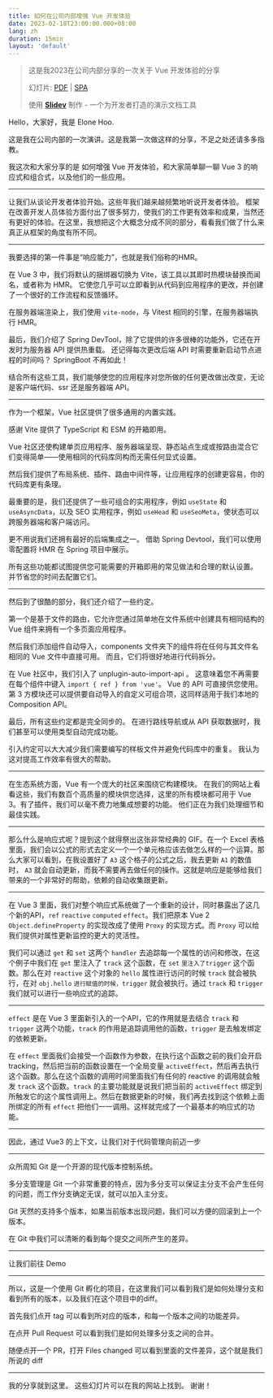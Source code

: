 ```yaml
---
title: 如何在公司内部增强 Vue 开发体验
date: 2023-02-18T23:00:00.000+08:00
lang: zh
duration: 15min
layout: 'default'
---
```


> 这是我2023在公司内部分享的一次关于 Vue 开发体验的分享
>
> 幻灯片: [PDF](https://github.com/elonehoo/talks/blob/main/2023-03-18/2023-03-18-vue-developer-cn.pdf) | [SPA](https://2023-02-18-vue-developer.elonehoo.me)
>
> 使用 [**Slidev**](https://github.com/slidevjs/slidev) 制作 - 一个为开发者打造的演示文档工具

Hello，大家好，我是 Elone Hoo.

这是我在公司内部的一次演讲。这是我第一次做这样的分享，不足之处还请多多指教。

我这次和大家分享的是 如何增强 Vue 开发体验，和大家简单聊一聊 Vue 3 的响应式和组合式，以及他们的一些应用。

---

让我们从谈论开发者体验开始。这些年我们越来越频繁地听说开发者体验。 框架在改善开发人员体验方面付出了很多努力，使我们的工作更有效率和成果，当然还有更好的体验。在这里，我想把这个大概念分成不同的部分，看看我们做了什么来真正从框架的角度有所不同。

---

我要选择的第一件事是“响应能力”，也就是我们俗称的HMR。

在 Vue 3 中，我们将默认的捆绑器切换为 Vite，该工具以其即时热模块替换而闻名，或者称为 HMR。 它使您几乎可以立即看到从代码到应用程序的更改，并创建了一个很好的工作流程和反馈循环。

在服务器端渲染上，我们使用 `vite-node`，与 Vitest 相同的引擎，在服务器端执行 HMR。

最后，我们介绍了 Spring DevTool，除了它提供的许多很棒的功能外，它还在开发时为服务器 API 提供热重载。 还记得每次更改后端 API 时需要重新启动节点进程的时间吗？ SpringBoot 不再如此！

结合所有这些工具，我们能够使您的应用程序对您所做的任何更改做出改变，无论是客户端代码、ssr 还是服务器端 API。

---

作为一个框架，Vue 社区提供了很多通用的内置实践。

感谢 Vite 提供了 TypeScript 和 ESM 的开箱即用。

Vue 社区还使构建单页应用程序、服务器端呈现、静态站点生成或按路由混合它们变得简单——使用相同的代码库同构而无需任何显式设置。

然后我们提供了布局系统、插件、路由中间件等，让应用程序的创建更容易，你的代码库更有条理。

最重要的是，我们还提供了一些可组合的实用程序，例如 `useState` 和 `useAsyncData`，以及 SEO 实用程序，例如 `useHead` 和 `useSeoMeta`，使状态可以跨服务器端和客户端访问。

更不用说我们还拥有最好的后端集成之一。 借助 Spring Devtool，我们可以使用零配置将 HMR 在 Spring 项目中展示。

所有这些功能都试图提供您可能需要的开箱即用的常见做法和合理的默认设置。 并节省您的时间去配置它们。

---

然后到了很酷的部分，我们还介绍了一些约定。

第一个是基于文件的路由，它允许您通过简单地在文件系统中创建具有相同结构的 Vue 组件来拥有一个多页面应用程序。

然后我们添加组件自动导入，components 文件夹下的组件将在任何与其文件名相同的 Vue 文件中直接可用。 而且，它们将很好地进行代码拆分。

在 Vue 社区中，我们引入了 unplugin-auto-import-api 。 这意味着您不再需要在每个组件中键入 `import { ref } from 'vue'`。 Vue 的 API 可直接供您使用。 第 3 方模块还可以提供要自动导入的自定义可组合项，这同样适用于我们本地的 Composition API。

最后，所有这些约定都是完全同步的。 在进行路线导航或从 API 获取数据时，我们甚至可以使用类型自动完成功能。

引入约定可以大大减少我们需要编写的样板文件并避免代码库中的重复。 我认为这对提高工作效率有很大的帮助。

---

在生态系统方面，Vue 有一个庞大的社区来围绕它构建模块。 在我们的网站上看看这些，我们有数百个高质量的模块供您选择，这里的所有模块都可用于 Vue 3。有了插件，我们可以毫不费力地集成想要的功能。 他们正在为我们处理细节和最佳实践。

---

那么什么是响应式呢？提到这个就得祭出这张非常经典的 GIF。在一个 Excel 表格里面，我们会以公式的形式去定义一个一个单元格应该去做怎么样的一个运算。那么大家可以看到，在我设置好了 `A3` 这个格子的公式之后，我去更新 `A1` 的数值时， `A3` 就会自动更新，而我不需要再去做任何的操作。这就是响应是能够给我们带来的一个非常好的帮助，依赖的自动收集跟更新。

---

在 Vue 3 里面，我们对整个响应式系统做了一个重新的设计，同时暴露出了这几个新的API，`ref` `reactive` `computed` `effect`。我们把原本 Vue 2 `Object.defineProperty` 的实现改成了使用 `Proxy` 的实现方式。而 `Proxy` 可以给我们提供对属性更新监控的更大的灵活性。

我们可以通过 `get` 和 `set` 这两个 `handler` 去追踪每一个属性的访问和修改，在这个例子中我们在 `get` 里注入了 `track` 这个函数，在 `set` `里注入了trigger` 这个函数。那么在对 `reactive` 这个对象的 `hello` 属性进行访问的时候 `track` 就会被执行，在对 `obj.hello` `进行赋值的时候，trigger` 就会被执行。通过 `track` 和 `trigger` 我们就可以进行一些响应式的追踪。

---

`effect` 是在 Vue 3 里面新引入的一个API，它的作用就是去结合 `track` 和 `trigger` 这两个功能，`track` 的作用是追踪调用他的函数，`trigger` 是去触发绑定的依赖更新。

在 `effect` 里面我们会接受一个函数作为参数，在执行这个函数之前的我们会开启 tracking，然后把当前的函数设置在一个全局变量 `activeEffect`，然后再去执行这个函数。那么在这个函数的调用时间里面我们有任何的 reactive 的调用就会触发 `track` 这个函数。`track` 的主要功能就是说我们把当前的 `activeEffect` 绑定到所触发它的这个属性调用上。然后在数据更新的时候，我们再去找到这个依赖上面所绑定的所有 `effect` 把他们一一调用。这样就完成了一个最基本的响应式的功能。

---

因此，通过 Vue3 的上下文，让我们对于代码管理向前迈一步

---

众所周知 Git 是一个开源的现代版本控制系统。

多分支管理是 Git 一个非常重要的特点，因为多分支可以保证主分支不会产生任何的问题，而工作分支确定无误，就可以加入主分支。

Git 天然的支持多个版本，如果当前版本出现问题，我们可以方便的回滚到上一个版本。

在 Git 中我们可以清晰的看到每个提交之间所产生的差异。

---

让我们前往 Demo

---

所以，这是一个使用 Git 孵化的项目，在这里我们可以看到我们是如何处理分支和看到所有的版本，以及我们在这个项目中的diff。

首先我们点开 tag 可以看到所对应的版本，和每一个版本之间的功能差异。

在点开 Pull Request 可以看到我们是如何处理多分支之间的合并。

随便点开一个 PR，打开  Files changed 可以看到里面的文件差异，这个就是我们所说的 diff

---

我的分享就到这里。 这些幻灯片可以在我的网站上找到。 谢谢！
